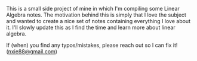This is a small side project of mine in which I'm compiling some Linear Algebra notes. The motivation behind this
is simply that I love the subject and wanted to create a nice set of notes containing everything I love about it.
I'll slowly update this as I find the time and learn more about linear algebra.

If (when) you find any typos/mistakes, please reach out so I can fix it! (nxie88@gmail.com)
